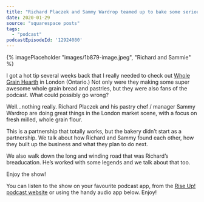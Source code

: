 ```yaml
---
title: "Richard Placzek and Sammy Wardrop teamed up to bake some seriously awesome whole grains in London Ontairo"
date: 2020-01-29
source: "squarespace posts"
tags: 
  - "podcast"
podcastEpisodeId: '12924080'
---
```

{% imagePlaceholder "images/1b879-image.jpeg", "Richard and Sammie" %}

I got a hot tip several weeks back that I really needed to check out [Whole Grain Hearth](https://thewholegrainhearth.ca) in London (Ontario.) Not only were they making some super awesome whole grain bread and pastries, but they were also fans of the podcast. What could possibly go wrong?

Well…nothing really. Richard Placzek and his pastry chef / manager Sammy Wardrop are doing great things in the London market scene, with a focus on fresh milled, whole grain flour.

This is a partnership that totally works, but the bakery didn’t start as a partnership. We talk about how Richard and Sammy found each other, how they built up the business and what they plan to do next.

We also walk down the long and winding road that was Richard’s breaducation. He’s worked with some legends and we talk about that too.

Enjoy the show!

You can listen to the show on your favourite podcast app, from the [Rise Up! podcast website](http://riseuppod.com/rise-up-87-richard-placzek-and-sammy-wardrop) or using the handy audio app below. Enjoy!


